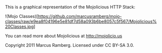 This is a graphical representation of the Mojolicious HTTP Stack:

!(Mojo Classes)[https://github.com/marcusramberg/mojo-classes/raw/e9ea8f04196e5e81df7d58a093b6be8057c5f567/Mojolicious%20Classes.jpg]

You can read more about Mojolicious at http://mojolicio.us

Copyright 2011 Marcus Ramberg. Licensed under CC BY-SA 3.0.

